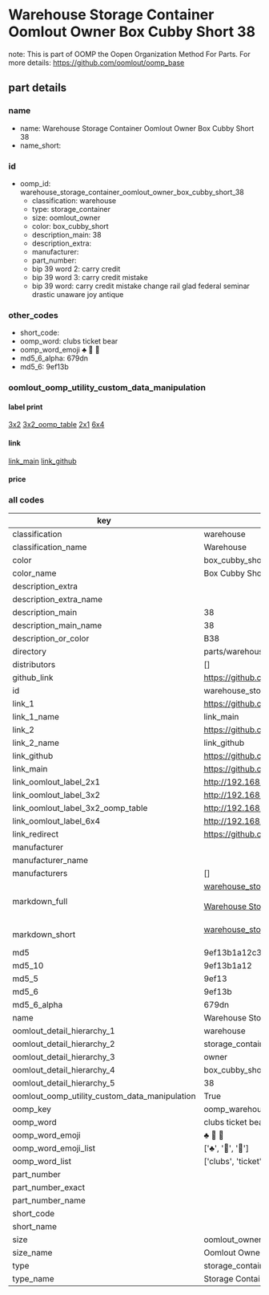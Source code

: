 # Warehouse Storage Container Oomlout Owner Box Cubby Short 38  

note: This is part of OOMP the Oopen Organization Method For Parts. For more details: https://github.com/oomlout/oomp_base

##  part details
  







### name
* name: Warehouse Storage Container Oomlout Owner Box Cubby Short 38
* name_short: 
### id
* oomp_id: warehouse_storage_container_oomlout_owner_box_cubby_short_38
  * classification: warehouse
  * type: storage_container
  * size: oomlout_owner
  * color: box_cubby_short
  * description_main: 38
  * description_extra: 
  * manufacturer: 
  * part_number: 
  * bip 39 word 2: carry credit
  * bip 39 word 3: carry credit mistake
  * bip 39 word: carry credit mistake change rail glad federal seminar drastic unaware joy antique

### other_codes
* short_code: 
* oomp_word: clubs ticket bear
* oomp_word_emoji :clubs: :ticket: :bear:
* md5_6_alpha: 679dn
* md5_6: 9ef13b






### oomlout_oomp_utility_custom_data_manipulation
#### label print
[3x2](http://192.168.1.245:1112/?label=oomp%20679dn)
[3x2_oomp_table](http://192.168.1.108:1112/?label=oomp%20679dn)
[2x1](http://192.168.1.242:1112/?label=oomp%20679dn)
[6x4](http://192.168.1.55:1112/?label=oomp%20679dn)    

#### link

[link_main](https://github.com/oomlout/oomlout_oomp_version_1_messy/tree/main/parts/warehouse_storage_container_oomlout_owner_box_cubby_short_38) [link_github](https://github.com/oomlout/oomlout_oomp_version_1_messy/tree/main/parts/warehouse_storage_container_oomlout_owner_box_cubby_short_38)                             

#### price







### all codes 
| key | value |  
| --- | --- |  
| classification | warehouse |  
| classification_name | Warehouse |  
| color | box_cubby_short |  
| color_name | Box Cubby Short |  
| description_extra |  |  
| description_extra_name |  |  
| description_main | 38 |  
| description_main_name | 38 |  
| description_or_color | B38 |  
| directory | parts/warehouse_storage_container_oomlout_owner_box_cubby_short_38 |  
| distributors | [] |  
| github_link | https://github.com/oomlout/oomlout_oomp_part_src/tree/main/parts/warehouse_storage_container_oomlout_owner_box_cubby_short_38 |  
| id | warehouse_storage_container_oomlout_owner_box_cubby_short_38 |  
| link_1 | https://github.com/oomlout/oomlout_oomp_version_1_messy/tree/main/parts/warehouse_storage_container_oomlout_owner_box_cubby_short_38 |  
| link_1_name | link_main |  
| link_2 | https://github.com/oomlout/oomlout_oomp_version_1_messy/tree/main/parts/warehouse_storage_container_oomlout_owner_box_cubby_short_38 |  
| link_2_name | link_github |  
| link_github | https://github.com/oomlout/oomlout_oomp_version_1_messy/tree/main/parts/warehouse_storage_container_oomlout_owner_box_cubby_short_38 |  
| link_main | https://github.com/oomlout/oomlout_oomp_version_1_messy/tree/main/parts/warehouse_storage_container_oomlout_owner_box_cubby_short_38 |  
| link_oomlout_label_2x1 | http://192.168.1.242:1112/?label=oomp%20679dn |  
| link_oomlout_label_3x2 | http://192.168.1.245:1112/?label=oomp%20679dn |  
| link_oomlout_label_3x2_oomp_table | http://192.168.1.108:1112/?label=oomp%20679dn |  
| link_oomlout_label_6x4 | http://192.168.1.55:1112/?label=oomp%20679dn |  
| link_redirect | https://github.com/oomlout/oomlout_oomp_version_1_messy/tree/main/parts/warehouse_storage_container_oomlout_owner_box_cubby_short_38 |  
| manufacturer |  |  
| manufacturer_name |  |  
| manufacturers | [] |  
| markdown_full | [warehouse_storage_container_oomlout_owner_box_cubby_short_38](none)<br>[](none)<br>[Warehouse Storage Container Oomlout Owner Box Cubby Short 38](none)<br><br> |  
| markdown_short | [warehouse_storage_container_oomlout_owner_box_cubby_short_38](none)<br><br> |  
| md5 | 9ef13b1a12c38a8d8a5872631bccc117 |  
| md5_10 | 9ef13b1a12 |  
| md5_5 | 9ef13 |  
| md5_6 | 9ef13b |  
| md5_6_alpha | 679dn |  
| name | Warehouse Storage Container Oomlout Owner Box Cubby Short 38 |  
| oomlout_detail_hierarchy_1 | warehouse |  
| oomlout_detail_hierarchy_2 | storage_container |  
| oomlout_detail_hierarchy_3 | owner |  
| oomlout_detail_hierarchy_4 | box_cubby_short |  
| oomlout_detail_hierarchy_5 | 38 |  
| oomlout_oomp_utility_custom_data_manipulation | True |  
| oomp_key | oomp_warehouse_storage_container_oomlout_owner_box_cubby_short_38 |  
| oomp_word | clubs ticket bear |  
| oomp_word_emoji | :clubs: :ticket: :bear: |  
| oomp_word_emoji_list | [':clubs:', ':ticket:', ':bear:'] |  
| oomp_word_list | ['clubs', 'ticket', 'bear'] |  
| part_number |  |  
| part_number_exact |  |  
| part_number_name |  |  
| short_code |  |  
| short_name |  |  
| size | oomlout_owner |  
| size_name | Oomlout Owner |  
| type | storage_container |  
| type_name | Storage Container |  
